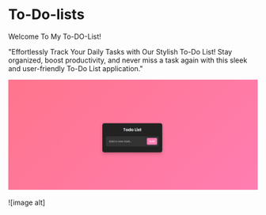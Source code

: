 # To-Do-lists
Welcome To My To-DO-List!

"Effortlessly Track Your Daily Tasks with Our Stylish To-Do List! 
Stay organized, boost productivity, and never miss a task again with this sleek and user-friendly To-Do List application."


![image alt](https://github.com/Itsyashasvibhati/To-Do-lists/blob/899b183039895dcacd67b2748fee2d4096de8663/Screenshot1.png)

![image alt]


